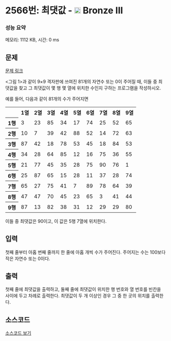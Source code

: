 # 2566번: 최댓값 - <img src="https://static.solved.ac/tier_small/3.svg" style="height:20px" /> Bronze III

<!-- performance -->
### 성능 요약
메모리: 1112 KB, 시간: 0 ms
<!-- end -->

## 문제

[문제 링크](https://boj.kr/2566)

<p>&lt;그림 1&gt;과 같이 9×9 격자판에 쓰여진 81개의 자연수 또는 0이 주어질 때, 이들 중 최댓값을 찾고 그 최댓값이 몇 행 몇 열에 위치한 수인지 구하는 프로그램을 작성하시오.</p>

<p>예를 들어, 다음과 같이 81개의 수가 주어지면</p>

<table class="table table-bordered td-center th-center table-center-40">
<tbody>
<tr>
<th>&nbsp;</th>
<th>1열</th>
<th>2열</th>
<th>3열</th>
<th>4열</th>
<th>5열</th>
<th>6열</th>
<th>7열</th>
<th>8열</th>
<th>9열</th>
</tr>
<tr>
<th>1행</th>
<td>3</td>
<td>23</td>
<td>85</td>
<td>34</td>
<td>17</td>
<td>74</td>
<td>25</td>
<td>52</td>
<td>65</td>
</tr>
<tr>
<th>2행</th>
<td>10</td>
<td>7</td>
<td>39</td>
<td>42</td>
<td>88</td>
<td>52</td>
<td>14</td>
<td>72</td>
<td>63</td>
</tr>
<tr>
<th>3행</th>
<td>87</td>
<td>42</td>
<td>18</td>
<td>78</td>
<td>53</td>
<td>45</td>
<td>18</td>
<td>84</td>
<td>53</td>
</tr>
<tr>
<th>4행</th>
<td>34</td>
<td>28</td>
<td>64</td>
<td>85</td>
<td>12</td>
<td>16</td>
<td>75</td>
<td>36</td>
<td>55</td>
</tr>
<tr>
<th>5행</th>
<td>21</td>
<td>77</td>
<td>45</td>
<td>35</td>
<td>28</td>
<td>75</td>
<td>90</td>
<td>76</td>
<td>1</td>
</tr>
<tr>
<th>6행</th>
<td>25</td>
<td>87</td>
<td>65</td>
<td>15</td>
<td>28</td>
<td>11</td>
<td>37</td>
<td>28</td>
<td>74</td>
</tr>
<tr>
<th>7행</th>
<td>65</td>
<td>27</td>
<td>75</td>
<td>41</td>
<td>7</td>
<td>89</td>
<td>78</td>
<td>64</td>
<td>39</td>
</tr>
<tr>
<th>8행</th>
<td>47</td>
<td>47</td>
<td>70</td>
<td>45</td>
<td>23</td>
<td>65</td>
<td>3</td>
<td>41</td>
<td>44</td>
</tr>
<tr>
<th>9행</th>
<td>87</td>
<td>13</td>
<td>82</td>
<td>38</td>
<td>31</td>
<td>12</td>
<td>29</td>
<td>29</td>
<td>80</td>
</tr>
</tbody>
</table>

<p>이들 중 최댓값은 90이고, 이 값은 5행 7열에 위치한다.</p>

## 입력

<p>첫째 줄부터 아홉 번째 줄까지 한 줄에 아홉 개씩 수가 주어진다. 주어지는 수는 100보다 작은 자연수 또는 0이다.</p>

## 출력

<p>첫째 줄에 최댓값을 출력하고, 둘째 줄에 최댓값이 위치한 행 번호와 열 번호를 빈칸을 사이에 두고 차례로 출력한다. 최댓값이 두 개 이상인 경우 그 중 한 곳의 위치를 출력한다.</p>

## 소스코드

[소스코드 보기](최댓값.cpp)